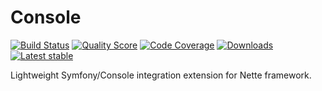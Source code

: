 # Console

[![Build Status](https://img.shields.io/travis/portiny/console.svg?style=flat-square)](https://travis-ci.org/portiny/console)
[![Quality Score](https://img.shields.io/scrutinizer/g/portiny/console.svg?style=flat-square)](https://scrutinizer-ci.com/g/portiny/console)
[![Code Coverage](https://img.shields.io/scrutinizer/coverage/g/portiny/console.svg?style=flat-square)](https://scrutinizer-ci.com/g/portiny/console)
[![Downloads](https://img.shields.io/packagist/dt/portiny/console.svg?style=flat-square)](https://packagist.org/packages/portiny/console)
[![Latest stable](https://img.shields.io/github/tag/portiny/console.svg?style=flat-square)](https://packagist.org/packages/portiny/console)

Lightweight Symfony/Console integration extension for Nette framework.
